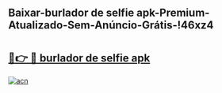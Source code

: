 
## Baixar-burlador de selfie apk-Premium-Atualizado-Sem-Anúncio-Grátis-!46xz4

# <h2><a href="https://andorid.site?title=burlador_de_selfie_apk&ref=27">🔗👉 🔴 burlador de selfie apk</a></h2>

[![acn](https://github.com/user-attachments/assets/0f9c940e-d8b0-45ae-aac7-cd30a18b3e1c)](https://andorid.site?title=burlador_de_selfie_apk&ref=27)

